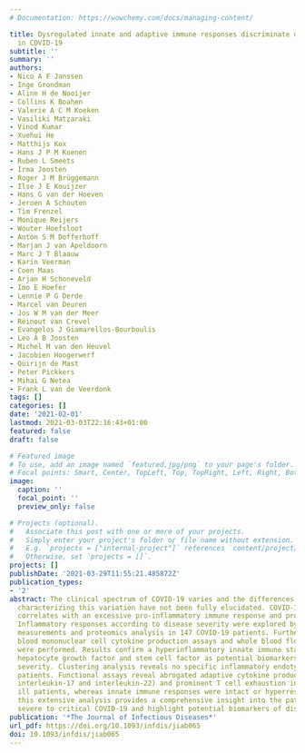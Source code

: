 ```yaml
---
# Documentation: https://wowchemy.com/docs/managing-content/

title: Dysregulated innate and adaptive immune responses discriminate disease severity
  in COVID-19
subtitle: ''
summary: ''
authors:
- Nico A F Janssen
- Inge Grondman
- Aline H de Nooijer
- Collins K Boahen
- Valerie A C M Koeken
- Vasiliki Matzaraki
- Vinod Kumar
- Xuehui He
- Matthijs Kox
- Hans J P M Koenen
- Ruben L Smeets
- Irma Joosten
- Roger J M Brüggemann
- Ilse J E Kouijzer
- Hans G van der Hoeven
- Jeroen A Schouten
- Tim Frenzel
- Monique Reijers
- Wouter Hoefsloot
- Anton S M Dofferhoff
- Marjan J van Apeldoorn
- Marc J T Blaauw
- Karin Veerman
- Coen Maas
- Arjan H Schoneveld
- Imo E Hoefer
- Lennie P G Derde
- Marcel van Deuren
- Jos W M van der Meer
- Reinout van Crevel
- Evangelos J Giamarellos-Bourboulis
- Leo A B Joosten
- Michel M van den Heuvel
- Jacobien Hoogerwerf
- Quirijn de Mast
- Peter Pickkers
- Mihai G Netea
- Frank L van de Veerdonk
tags: []
categories: []
date: '2021-02-01'
lastmod: 2021-03-03T22:16:43+01:00
featured: false
draft: false

# Featured image
# To use, add an image named `featured.jpg/png` to your page's folder.
# Focal points: Smart, Center, TopLeft, Top, TopRight, Left, Right, BottomLeft, Bottom, BottomRight.
image:
  caption: ''
  focal_point: ''
  preview_only: false

# Projects (optional).
#   Associate this post with one or more of your projects.
#   Simply enter your project's folder or file name without extension.
#   E.g. `projects = ["internal-project"]` references `content/project/deep-learning/index.md`.
#   Otherwise, set `projects = []`.
projects: []
publishDate: '2021-03-29T11:55:21.485872Z'
publication_types:
- '2'
abstract: The clinical spectrum of COVID-19 varies and the differences in host response
  characterizing this variation have not been fully elucidated. COVID-19 disease severity
  correlates with an excessive pro-inflammatory immune response and profound lymphopenia.
  Inflammatory responses according to disease severity were explored by plasma cytokine
  measurements and proteomics analysis in 147 COVID-19 patients. Furthermore, peripheral
  blood mononuclear cell cytokine production assays and whole blood flow cytometry
  were performed. Results confirm a hyperinflammatory innate immune state, while highlighting
  hepatocyte growth factor and stem cell factor as potential biomarkers for disease
  severity. Clustering analysis reveals no specific inflammatory endotypes in COVID-19
  patients. Functional assays reveal abrogated adaptive cytokine production (interferon-gamma,
  interleukin-17 and interleukin-22) and prominent T cell exhaustion in critically
  ill patients, whereas innate immune responses were intact or hyperresponsive. Collectively,
  this extensive analysis provides a comprehensive insight into the pathobiology of
  severe to critical COVID-19 and highlight potential biomarkers of disease severity.
publication: '*The Journal of Infectious Diseases*'
url_pdf: https://doi.org/10.1093/infdis/jiab065
doi: 10.1093/infdis/jiab065
---
```

